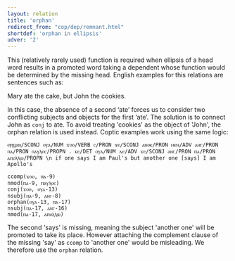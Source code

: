 ```yaml
---
layout: relation
title: 'orphan'
redirect_from: "cop/dep/remnant.html"
shortdef: 'orphan in ellipsis'
udver: '2'
---
```


This (relatively rarely used) function is required when ellipsis of a head word results in a promoted word taking a dependent whose function would be determined by the missing head. English examples for this relations are sentences such as:

Mary ate the cake, but John the cookies.

In this case, the absence of a second ‘ate’ forces us to consider two conflicting subjects and objects for the first ‘ate’. The solution is to connect John as `conj` to ate. To avoid treating 'cookies' as the object of 'John', the orphan relation is used instead. Coptic examples work using the same logic:

~~~ sdparse
ⲉⲣϣⲁⲛ/SCONJ ⲟⲩⲁ/NUM ϫⲟⲟ/VERB ⲥ/PRON ϫⲉ/SCONJ ⲁⲛⲟⲕ/PRON ⲙⲉⲛ/ADV ⲁⲛⲅ/PRON ⲡⲁ/PRON ⲡⲁⲩⲗⲟⲥ/PROPN . ⲕⲉ/DET ⲟⲩⲁ/NUM ⲇⲉ/ADV ϫⲉ/SCONJ ⲁⲛⲅ/PRON ⲡⲁ/PRON ⲁⲡⲟⲗⲗⲱ/PROPN \n if one says I am Paul's but another one [says] I am Apollo's

ccomp(ϫⲟⲟ, ⲡⲁ-9)
nmod(ⲡⲁ-9, ⲡⲁⲩⲗⲟⲥ)
conj(ϫⲟⲟ, ⲟⲩⲁ-13)
nsubj(ⲡⲁ-9, ⲁⲛⲅ-8)
orphan(ⲟⲩⲁ-13, ⲡⲁ-17)
nsubj(ⲡⲁ-17, ⲁⲛⲅ-16)
nmod(ⲡⲁ-17, ⲁⲡⲟⲗⲗⲱ)

~~~

The second 'says' is missing, meaning the subject 'another one' will be promoted to take its place. However attaching the complement clause of the missing 'say' as `ccomp` to 'another one' would be misleading. We therefore use the `orphan` relation.


<!-- Interlanguage links updated Út zář 29 20:43:25 CEST 2020 -->
